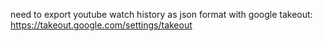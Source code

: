need to export youtube watch history as json format with google takeout: https://takeout.google.com/settings/takeout
